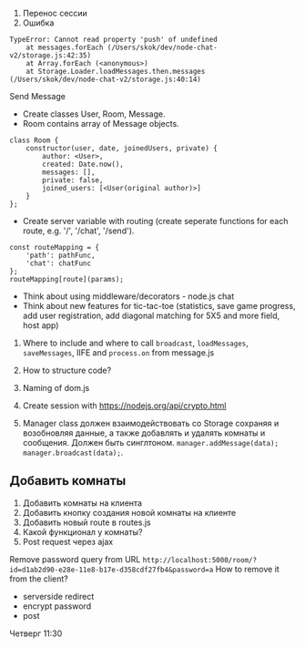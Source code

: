 1. Перенос сессии
2. Ошибка
```
TypeError: Cannot read property 'push' of undefined
    at messages.forEach (/Users/skok/dev/node-chat-v2/storage.js:42:35)
    at Array.forEach (<anonymous>)
    at Storage.Loader.loadMessages.then.messages (/Users/skok/dev/node-chat-v2/storage.js:40:14)
```

Send Message

- Create classes User, Room, Message.
- Room contains array of Message objects.
```
class Room {
	constructor(user, date, joinedUsers, private) {
		author: <User>, 
		created: Date.now(), 
		messages: [],
		private: false,
		joined_users: [<User(original author)>]
	}
};
```
- Create server variable with routing (create seperate functions for each route, e.g. '/', '/chat', '/send').
```
const routeMapping = {
	'path': pathFunc,
	'chat': chatFunc
};
routeMapping[route](params);
```

- Think about using middleware/decorators - node.js chat 
- Think about new features for tic-tac-toe (statistics, save game progress, add user registration, add diagonal matching for 5X5 and more field, host app)


1. Where to include and where to call `broadcast`, `loadMessages`, `saveMessages`, IIFE and `process.on` from message.js
2. How to structure code?
3. Naming of dom.js

1. Create session with https://nodejs.org/api/crypto.html
2. Manager class должен взаимодействовать со Storage сохраняя и возобновляя данные, а также добавлять и удалять комнаты и сообщения. Должен быть синглтоном. `manager.addMessage(data); manager.broadcast(data);`.

## Добавить комнаты

1. Добавить комнаты на клиента
2. Добавить кнопку создания новой комнаты на клиенте
3. Добавить новый route в routes.js
4. Какой функционал у комнаты?
5. Post request через ajax


Remove password query from URL `http://localhost:5000/room/?id=d1ab2d90-e28e-11e8-b17e-d358cdf27fb4&password=a`
How to remove it from the client?
- serverside redirect
- encrypt password
- post 

Четверг 11:30

